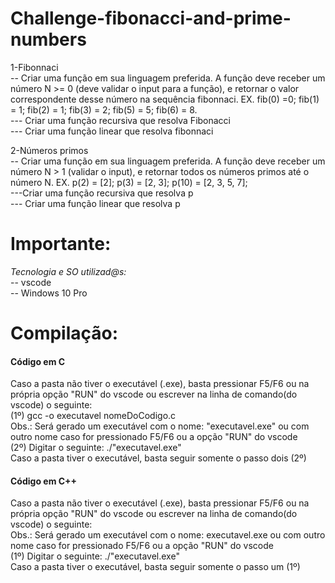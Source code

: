 # Challenge-fibonacci-and-prime-numbers

1-Fibonnaci <br>
    -- Criar uma função em sua linguagem preferida. A função deve receber um número N >= 0 (deve validar o input para a função), e retornar o valor correspondente desse número na sequência fibonnaci. EX. fib(0) =0; fib(1) = 1; fib(2) = 1; fib(3) = 2; fib(5) = 5; fib(6) = 8. <br>
--- Criar uma função recursiva que resolva Fibonacci <br>
--- Criar uma função linear que resolva fibonnaci<br>

2-Números primos <br>
    -- Criar uma função em sua linguagem preferida. A função deve receber um número N > 1 (validar o input), e retornar todos os números primos até o número N. EX. p(2) = [2]; p(3) = [2, 3]; p(10) = [2, 3, 5, 7]; <br>
---Criar uma função recursiva que resolva p <br>
--- Criar uma função linear que resolva p <br>



# Importante:
*Tecnologia e SO utilizad@s:* <br>
-- vscode <br>
-- Windows 10 Pro <br>

# Compilação: <br>
#### Código em C <br>
Caso a pasta não tiver o executável (.exe), basta pressionar F5/F6 ou na própria opção "RUN" do vscode ou escrever na linha de comando(do vscode) o seguinte: <br>
(1º) gcc -o executavel nomeDoCodigo.c <br>
Obs.: Será gerado um executável com o nome: "executavel.exe" ou com outro nome caso for pressionado F5/F6 ou a opção "RUN" do vscode <br>
(2º) Digitar o seguinte:   ./"executavel.exe" <br>
Caso a pasta tiver o executável, basta seguir somente o passo dois (2º) <br>

#### Código em C++ <br>
Caso a pasta não tiver o executável (.exe), basta pressionar F5/F6 ou na própria opção "RUN" do vscode ou escrever na linha de comando(do vscode) o seguinte: <br>
Obs.: Será gerado um executável com o nome: executavel.exe ou com outro nome caso for pressionado F5/F6 ou a opção "RUN" do vscode <br>
(1º) Digitar o seguinte:   ./"executavel.exe" <br>
Caso a pasta tiver o executável, basta seguir somente o passo um (1º) <br>

